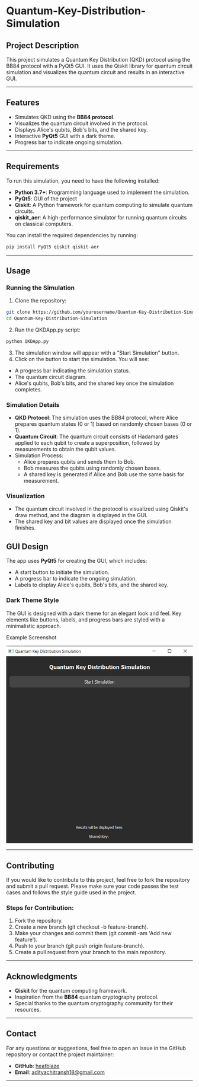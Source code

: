 # Quantum-Key-Distribution-Simulation

## Project Description
This project simulates a Quantum Key Distribution (QKD) protocol using the BB84 protocol with a PyQt5 GUI. It uses the Qiskit library for quantum circuit simulation and visualizes the quantum circuit and results in an interactive GUI.

---

## Features
- Simulates QKD using the **BB84 protocol**.
- Visualizes the quantum circuit involved in the protocol.
- Displays Alice's qubits, Bob's bits, and the shared key.
- Interactive **PyQt5** GUI with a dark theme.
- Progress bar to indicate ongoing simulation.

---

## Requirements
To run this simulation, you need to have the following installed:
- **Python 3.7+**: Programming language used to implement the simulation.
- **PyQt5**: GUI of the project
- **Qiskit**: A Python framework for quantum computing to simulate quantum circuits.
- **qiskit_aer**: A high-performance simulator for running quantum circuits on classical computers.

You can install the required dependencies by running:
```bash
pip install PyQt5 qiskit qiskit-aer
```

---

## Usage
### Running the Simulation
1. Clone the repository:
```bash
git clone https://github.com/yourusername/Quantum-Key-Distribution-Simulation.git
cd Quantum-Key-Distribution-Simulation
```
2. Run the QKDApp.py script:
```bash
python QKDApp.py
```
3. The simulation window will appear with a "Start Simulation" button.
4. Click on the button to start the simulation. You will see:
- A progress bar indicating the simulation status.
- The quantum circuit diagram.
- Alice's qubits, Bob's bits, and the shared key once the simulation completes.

### Simulation Details
- **QKD Protocol**: The simulation uses the BB84 protocol, where Alice prepares quantum states (0 or 1) based on randomly chosen bases (0 or 1).
- **Quantum Circuit**: The quantum circuit consists of Hadamard gates applied to each qubit to create a superposition, followed by measurements to obtain the qubit values.
- Simulation Process:
  - Alice prepares qubits and sends them to Bob.
  - Bob measures the qubits using randomly chosen bases.
  - A shared key is generated if Alice and Bob use the same basis for measurement.

### Visualization
- The quantum circuit involved in the protocol is visualized using Qiskit's draw method, and the diagram is displayed in the GUI.
- The shared key and bit values are displayed once the simulation finishes.

## GUI Design
The app uses **PyQt5** for creating the GUI, which includes:
- A start button to initiate the simulation.
- A progress bar to indicate the ongoing simulation.
- Labels to display Alice's qubits, Bob's bits, and the shared key.

### Dark Theme Style
The GUI is designed with a dark theme for an elegant look and feel. Key elements like buttons, labels, and progress bars are styled with a minimalistic approach.

Example Screenshot

![GUI](GUI.png)

---

## Contributing
If you would like to contribute to this project, feel free to fork the repository and submit a pull request. Please make sure your code passes the test cases and follows the style guide used in the project.

### Steps for Contribution:
1. Fork the repository.
2. Create a new branch (git checkout -b feature-branch).
3. Make your changes and commit them (git commit -am 'Add new feature').
4. Push to your branch (git push origin feature-branch).
5. Create a pull request from your branch to the main repository.

---

## Acknowledgments
- **Qiskit** for the quantum computing framework.
- Inspiration from the **BB84** quantum cryptography protocol.
- Special thanks to the quantum cryptography community for their resources.

---

## Contact
For any questions or suggestions, feel free to open an issue in the GitHub repository or contact the project maintainer:
- **GitHub**: [heatblaze](https://github.com/heatblaze)
- **Email**: adityachitransh18@gmail.com

---
